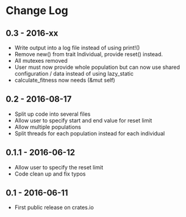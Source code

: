 # Change Log

## 0.3 - 2016-xx
- Write output into a log file instead of using print!()
- Remove new() from trait Individual, provide reset() instead.
- All mutexes removed
- User must now provide whole population but can now use shared configuration / data instead of using lazy_static
- calculate_fitness now needs (&mut self)

## 0.2 - 2016-08-17
- Split up code into several files
- Allow user to specify start and end value for reset limit
- Allow multiple populations
- Split threads for each population instead for each individual

## 0.1.1 - 2016-06-12

- Allow user to specify the reset limit
- Code clean up and fix typos

## 0.1 - 2016-06-11

- First public release on crates.io
